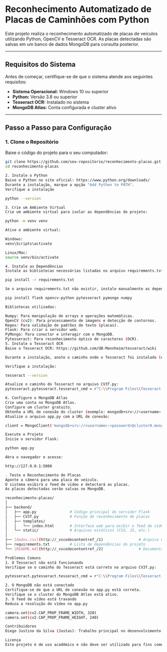 # Reconhecimento Automatizado de Placas de Caminhões com Python

Este projeto realiza o reconhecimento automatizado de placas de veículos utilizando Python, OpenCV e Tesseract OCR. As placas detectadas são salvas em um banco de dados MongoDB para consulta posterior.

---

## **Requisitos do Sistema**
Antes de começar, certifique-se de que o sistema atende aos seguintes requisitos:
- **Sistema Operacional:** Windows 10 ou superior
- **Python:** Versão 3.8 ou superior
- **Tesseract OCR:** Instalado no sistema
- **MongoDB Atlas:** Conta configurada e cluster ativo

---

## **Passo a Passo para Configuração**

### **1. Clone o Repositório**
Baixe o código do projeto para o seu computador:
```bash
git clone https://github.com/seu-repositorio/reconhecimento-placas.git
cd reconhecimento-placas

2. Instale o Python
Baixe o Python no site oficial: https://www.python.org/downloads/
Durante a instalação, marque a opção "Add Python to PATH".
Verifique a instalação

python --version

3. Crie um Ambiente Virtual
Crie um ambiente virtual para isolar as dependências do projeto:

python -m venv venv

Ative o ambiente virtual:

Windows:
venv\Scripts\activate

Linux/Mac:
source venv/bin/activate

4. Instale as Dependências
Instale as bibliotecas necessárias listadas no arquivo requirements.txt:

pip install -r requirements.txt

Se o arquivo requirements.txt não existir, instale manualmente as dependências:

pip install flask opencv-python pytesseract pymongo numpy

Bibliotecas utilizadas:

Numpy: Para manipulação de arrays e operações matemáticas.
OpenCV (cv2): Para processamento de imagens e detecção de contornos.
Regex: Para validação de padrões de texto (placas).
Flask: Para criar o servidor web.
PyMongo: Para conectar e interagir com o MongoDB.
Pytesseract: Para reconhecimento óptico de caracteres (OCR).
5. Instale o Tesseract OCR
Baixe o Tesseract OCR: https://github.com/UB-Mannheim/tesseract/wiki

Durante a instalação, anote o caminho onde o Tesseract foi instalado (exemplo: C:\Program Files\Tesseract-OCR).

Verifique a instalação:

tesseract --version

Atualize o caminho do Tesseract no arquivo CV3T.py:
pytesseract.pytesseract.tesseract_cmd = r"C:\\Program Files\\Tesseract-OCR\\tesseract.exe"

6. Configure o MongoDB Atlas
Crie uma conta no MongoDB Atlas.
Configure um cluster gratuito.
Obtenha a URL de conexão do cluster (exemplo: mongodb+srv://<username>:<password>@cluster0.mongodb.net/?retryWrites=true&w=majority).
Atualize o arquivo app.py com a URL de conexão:

client = MongoClient('mongodb+srv://<username>:<password>@cluster0.mongodb.net/?retryWrites=true&w=majority')

Execute o Projeto
Inicie o servidor Flask:

python app.py

Abra o navegador e acesse:

http://127.0.0.1:5000

. Teste o Reconhecimento de Placas
Aponte a câmera para uma placa de veículo.
O sistema exibirá o feed de vídeo e detectará as placas.
As placas detectadas serão salvas no MongoDB.

reconhecimento-placas/
│
├── backend/
│   ├── app.py               # Código principal do servidor Flask
│   ├── CV3T.py              # Função de reconhecimento de placas
│   ├── templates/
│   │   └── index.html       # Interface web para exibir o feed de vídeo
│   └── static/              # Arquivos estáticos (CSS, JS, etc.)
│
├── [dados.csv](http://_vscodecontentref_/1)                # Arquivo CSV para salvar placas (opcional)
├── requirements.txt         # Lista de dependências do projeto
└── [README.md](http://_vscodecontentref_/2)                # Documentação do projeto

Problemas Comuns
1. O Tesseract não está funcionando
Verifique se o caminho do Tesseract está correto no arquivo CV3T.py:

pytesseract.pytesseract.tesseract_cmd = r"C:\\Program Files\\Tesseract-OCR\\tesseract.exe"

2. O MongoDB não está conectado
Certifique-se de que a URL de conexão no app.py está correta.
Verifique se o cluster do MongoDB Atlas está ativo.
3. O feed de vídeo está travando
Reduza a resolução do vídeo no app.py

camera.set(cv2.CAP_PROP_FRAME_WIDTH, 320)
camera.set(cv2.CAP_PROP_FRAME_HEIGHT, 240)

Contribuidores
Diego Justino da Silva (Justas): Trabalho principal no desenvolvimento e integração.

Licença
Este projeto é de uso acadêmico e não deve ser utilizado para fins comerciais sem autorização.